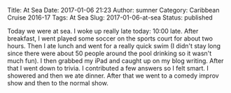 Title: At Sea
Date: 2017-01-06 21:23
Author: sumner
Category: Caribbean Cruise 2016-17
Tags: At Sea
Slug: 2017-01-06-at-sea
Status: published

Today we were at sea. I woke up really late today: 10:00 late. After breakfast,
I went played some soccer on the sports court for about two hours. Then I ate
lunch and went for a really quick swim (I didn't stay long since there were
about 50 people around the pool drinking so it wasn't much fun). I then grabbed
my iPad and caught up on my blog writing. After that I went down to trivia. I
contributed a few answers so I felt smart. I showered and then we ate dinner.
After that we went to a comedy improv show and then to the normal show.
